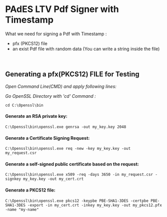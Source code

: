 # PAdES LTV Pdf Signer with Timestamp

What we need for signing a Pdf with Timestamp : 
- pfx (PKCS12) file
- an exist Pdf file with random data (You can write a string inside the file)

<br>

## Generating a pfx(PKCS12) FILE for Testing


*Open Command Line(CMD) and apply following lines:*

*Go OpenSSL Directory with 'cd' Command :*

```console
cd C:\Openssl\bin
```

#### Generate an RSA private key:

```console
C:\Openssl\bin\openssl.exe genrsa -out my_key.key 2048
```

#### Generate a Certificate Signing Request:

```console
C:\Openssl\bin\openssl.exe req -new -key my_key.key -out my_request.csr
```

#### Generate a self-signed public certificate based on the request:

```console
C:\Openssl\bin\openssl.exe x509 -req -days 3650 -in my_request.csr -signkey my_key.key -out my_cert.crt
```

#### Generate a PKCS12 file:

```console
C:\Openssl\bin\openssl.exe pkcs12 -keypbe PBE-SHA1-3DES -certpbe PBE-SHA1-3DES -export -in my_cert.crt -inkey my_key.key -out my_pkcs12.pfx -name "my-name"
```

